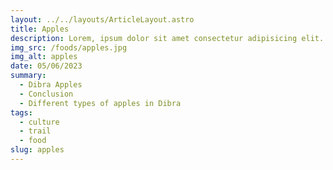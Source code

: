 ```yaml
---
layout: ../../layouts/ArticleLayout.astro
title: Apples
description: Lorem, ipsum dolor sit amet consectetur adipisicing elit. Nobis quasi molestiae laudantium repellendus temporibus id
img_src: /foods/apples.jpg
img_alt: apples
date: 05/06/2023
summary:
  - Dibra Apples
  - Conclusion
  - Different types of apples in Dibra
tags:
  - culture
  - trail
  - food
slug: apples
---
```

